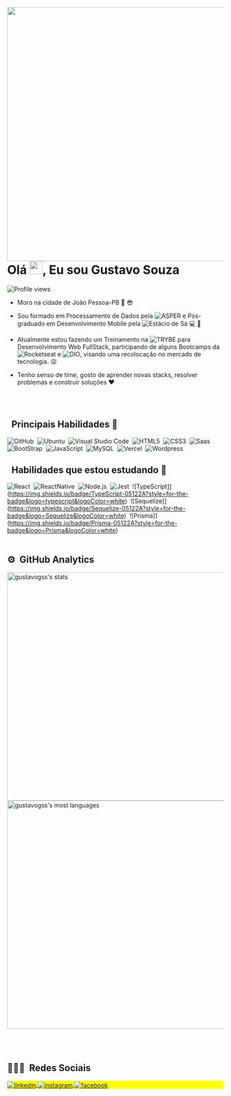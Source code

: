 <img align="right" height="590em" src="https://raw.githubusercontent.com/gist/gustavogss/618ef18e3bbb7cdfd200f3a4fc1aabc6/raw/201d47c76006c99fe0dc55ea92e76bdca5537f08/githubcard.svg"/>
<h1 align="left">Olá <img src="https://raw.githubusercontent.com/kaueMarques/kaueMarques/master/hi.gif" width="30px">, Eu sou Gustavo Souza</h1>
<p align="left"> <img src="https://komarev.com/ghpvc/?username=gustavogss&color=yellow" alt="Profile views" /> </p>

- Moro na cidade de João Pessoa-PB :sunrise: :sunglasses:

- Sou formado em Processamento de Dados pela ![ASPER](https://www.asper.edu.br/) e Pós-graduado em Desenvolvimento Mobile pela ![Estácio de Sá](https://estacio.br/) :computer: :iphone:

- Atualmente estou fazendo um Treinamento na ![TRYBE](https://www.betrybe.com/) para Desenvolvimento Web FullStack, participando de alguns Bootcamps da ![Rocketseat](https://www.rocketseat.com.br/) e ![DIO](https://web.dio.me/), visando uma recolocação no mercado de tecnologia. 😜

- Tenho senso de time, gosto de aprender novas stacks, resolver problemas e construir soluções :heart:

<br><br>

## &nbsp; Principais Habilidades :robot:

![GitHub](https://img.shields.io/badge/GitHub-05122A?style=for-the-badge&logo=github&logoColor=white)&nbsp;
![Ubuntu](https://img.shields.io/badge/Ubuntu-05122A?style=for-the-badge&logo=ubuntu&logoColor=white)&nbsp;
![Visual Studio Code](https://img.shields.io/badge/-Visual%20Studio%20Code-05122A?style=flat&logo=visual-studio-code&logoColor=007ACC)&nbsp;
![HTML5](https://img.shields.io/badge/HTML5-05122A?style=for-the-badge&logo=html5&logoColor=white)&nbsp;
![CSS3](https://img.shields.io/badge/CSS3-105122A?style=for-the-badge&logo=css3&logoColor=white)&nbsp;
![Saas](https://img.shields.io/badge/Sass-105122A?style=for-the-badge&logo=sass&logoColor=white)&nbsp;
![BootStrap](https://img.shields.io/badge/Bootstrap-105122A?style=for-the-badge&logo=bootstrap&logoColor=white)&nbsp;
![JavaScript](https://img.shields.io/badge/JavaScript-05122A?style=for-the-badge&logo=javascript&logoColor=white)&nbsp;
![MySQL](https://img.shields.io/badge/MySQL-05122A?style=for-the-badge&logo=mysql&logoColor=white)&nbsp;
![Vercel](https://img.shields.io/badge/Vercel-05122A?style=for-the-badge&logo=vercel&logoColor=white)&nbsp;
![Wordpress](https://img.shields.io/badge/Wordpress-05122A?style=for-the-badge&logo=wordpress&logoColor=white)&nbsp;

## &nbsp; Habilidades que estou estudando :robot:

![React](https://img.shields.io/badge/React-05122A?style=for-the-badge&logo=react&logoColor=white)&nbsp;
![ReactNative](https://img.shields.io/badge/React_Native-05122A?style=for-the-badge&logo=react&logoColor=white)&nbsp;
![Node.js](https://img.shields.io/badge/Node.js-05122A?style=for-the-badge&logo=node.js&logoColor=white)&nbsp;
![Jest](https://img.shields.io/badge/Jest-05122A?style=for-the-badge&logo=Jest&logoColor=white)&nbsp;
![TypeScript]](https://img.shields.io/badge/TypeScript-05122A?style=for-the-badge&logo=typescript&logoColor=white)&nbsp;
![Sequelize]](https://img.shields.io/badge/Sequelize-05122A?style=for-the-badge&logo=Sequelize&logoColor=white)&nbsp;
![Prisma]](https://img.shields.io/badge/Prisma-05122A?style=for-the-badge&logo=Prisma&logoColor=white)&nbsp;
<br><br>

## ⚙️ &nbsp;GitHub Analytics

<p align="left">
<img width="530em" src="https://github-readme-stats.vercel.app/api?username=gustavogss&show_icons=true&theme=vision-friendly-dark" alt="gustavogss's stats"/>
<img width="530em" src="https://github-readme-stats.vercel.app/api/top-langs/?username=gustavogss&layout=compact&theme=vision-friendly-dark" alt="gustavogss's most languages"/>
</p>

<br><br>

## 👨🏽‍🦲 &nbsp;Redes Sociais

<p align="left" style="background:yellow">
<a href="https://www.linkedin.com/in/gustavosouza-jp/" target="_blank">
  <img align="center" src="https://img.shields.io/badge/-gustavogss-05122A?style=flat&logo=linkedin" alt="linkedin"/>
</a>
<a href="https://www.instagram.com/gustavogss.jp/?hl=pt-br" target="_blank">
 <img align="center" src="https://img.shields.io/badge/-gustavogss-05122A?style=flat&logo=instagram" alt="instagram"/>
</a>
<a href="https://www.facebook.com/gustavogss.jp/" target="_blank">
 <img align="center" src="https://img.shields.io/badge/-gustavogss-05122A?style=flat&logo=facebook" alt="facebook"/>
</a>
</p>